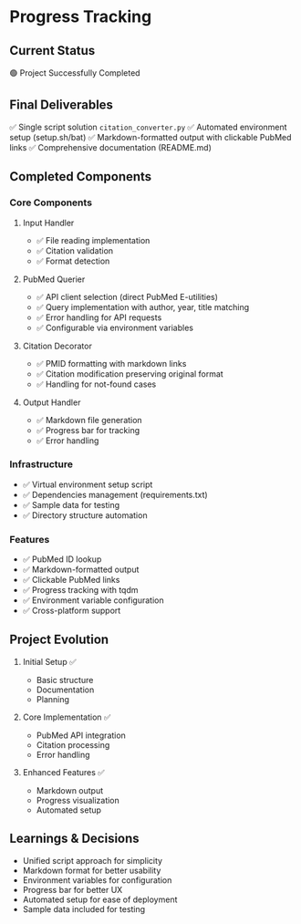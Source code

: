 # Progress Tracking

## Current Status
🟢 Project Successfully Completed

## Final Deliverables
✅ Single script solution `citation_converter.py`
✅ Automated environment setup (setup.sh/bat)
✅ Markdown-formatted output with clickable PubMed links
✅ Comprehensive documentation (README.md)

## Completed Components

### Core Components
1. Input Handler
   - ✅ File reading implementation
   - ✅ Citation validation
   - ✅ Format detection

2. PubMed Querier
   - ✅ API client selection (direct PubMed E-utilities)
   - ✅ Query implementation with author, year, title matching
   - ✅ Error handling for API requests
   - ✅ Configurable via environment variables

3. Citation Decorator
   - ✅ PMID formatting with markdown links
   - ✅ Citation modification preserving original format
   - ✅ Handling for not-found cases

4. Output Handler
   - ✅ Markdown file generation
   - ✅ Progress bar for tracking
   - ✅ Error handling

### Infrastructure
- ✅ Virtual environment setup script
- ✅ Dependencies management (requirements.txt)
- ✅ Sample data for testing
- ✅ Directory structure automation

### Features
- ✅ PubMed ID lookup
- ✅ Markdown-formatted output
- ✅ Clickable PubMed links
- ✅ Progress tracking with tqdm
- ✅ Environment variable configuration
- ✅ Cross-platform support

## Project Evolution
1. Initial Setup ✅
   - Basic structure
   - Documentation
   - Planning

2. Core Implementation ✅
   - PubMed API integration
   - Citation processing
   - Error handling

3. Enhanced Features ✅
   - Markdown output
   - Progress visualization
   - Automated setup

## Learnings & Decisions
- Unified script approach for simplicity
- Markdown format for better usability
- Environment variables for configuration
- Progress bar for better UX
- Automated setup for ease of deployment
- Sample data included for testing
